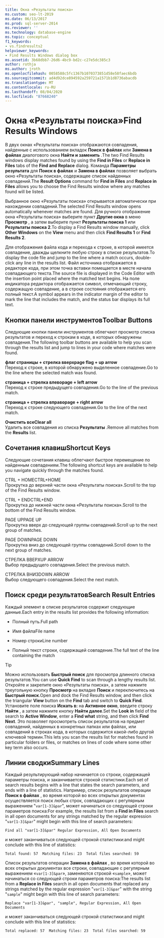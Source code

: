 ```yaml
---
title: Окна «Результаты поиска»
ms.custom: seo-lt-2019
ms.date: 06/13/2017
ms.prod: sql-server-2014
ms.reviewer: ''
ms.technology: database-engine
ms.topic: conceptual
f1_keywords:
- vs.findresults2
helpviewer_keywords:
- Find Results Windows dialog box
ms.assetid: 3b68dbb7-26d6-4bc9-bd2c-c27e5dc385c3
author: rothja
ms.author: jroth
ms.openlocfilehash: 0058588c5fc1367b1070373851d58e58faec6bdb
ms.sourcegitcommit: ad4d92dce894592a259721a1571b1d8736abacdb
ms.translationtype: MT
ms.contentlocale: ru-RU
ms.lasthandoff: 08/04/2020
ms.locfileid: "87668240"
---
```

# <a name="find-results-windows"></a><span data-ttu-id="e2967-102">Окна «Результаты поиска»</span><span class="sxs-lookup"><span data-stu-id="e2967-102">Find Results Windows</span></span>
  <span data-ttu-id="e2967-103">В двух окнах «Результаты поиска» отображаются совпадения, найденные с использованием вкладок **Поиск в файлах** или **Замена в файлах** диалогового окна **Найти и заменить** .</span><span class="sxs-lookup"><span data-stu-id="e2967-103">The two Find Results windows display matches found by using the **Find in Files** or **Replace in Files** tabs of the **Find and Replace** dialog.</span></span> <span data-ttu-id="e2967-104">Команда **Параметры результата** для **Поиск в файлах** и **Замена в файлах** позволяет выбрать окно «Результаты поиска», содержащее список найденных совпадений.</span><span class="sxs-lookup"><span data-stu-id="e2967-104">The **Result Options** command for **Find in Files** and **Replace in Files** allows you to choose the Find Results window where any matches found will be listed.</span></span>  
  
 <span data-ttu-id="e2967-105">Выбранное окно «Результаты поиска» открывается автоматически при нахождении совпадений.</span><span class="sxs-lookup"><span data-stu-id="e2967-105">The selected Find Results window opens automatically whenever matches are found.</span></span> <span data-ttu-id="e2967-106">Для ручного отображение окна «Результаты поиска» выберите пункт **Другие окна** в меню **Просмотр** , а затем выберите пункт **Результаты поиска 1** или **Результаты поиска 2**.</span><span class="sxs-lookup"><span data-stu-id="e2967-106">To display a Find Results window manually, click **Other Windows** on the **View** menu and then click **Find Results 1** or **Find Results 2**.</span></span>  
  
 <span data-ttu-id="e2967-107">Для отображения файла кода и перехода к строке, в которой имеется совпадение, дважды щелкните любую строку в списке результатов.</span><span class="sxs-lookup"><span data-stu-id="e2967-107">To display the code file and jump to the line where a match occurs, double-click any line in the results list.</span></span> <span data-ttu-id="e2967-108">Файл источника отображается в редакторе кода, при этом точка вставки помещается в месте начала совпадающего текста.</span><span class="sxs-lookup"><span data-stu-id="e2967-108">The source file is displayed in the Code Editor with the insertion point placed where the matched text begins.</span></span> <span data-ttu-id="e2967-109">На поле индикатора редактора отображается символ, отмечающий строку, содержащую совпадение, а в строке состояния отображается его полный текст.</span><span class="sxs-lookup"><span data-stu-id="e2967-109">A symbol appears in the indicator margin of the editor to mark the line that includes the match, and the status bar displays its full text.</span></span>  
  
## <a name="toolbar-buttons"></a><span data-ttu-id="e2967-110">Кнопки панели инструментов</span><span class="sxs-lookup"><span data-stu-id="e2967-110">Toolbar Buttons</span></span>  
 <span data-ttu-id="e2967-111">Следующие кнопки панели инструментов облегчают просмотр списка результатов и переход к строкам в коде, в которых обнаружены совпадения.</span><span class="sxs-lookup"><span data-stu-id="e2967-111">The following toolbar buttons are available to help you scan through the results list and jump to lines in your code where matches were found.</span></span>  
  
 <span data-ttu-id="e2967-112">**флаг страницы + стрелка вверх**</span><span class="sxs-lookup"><span data-stu-id="e2967-112">**page flag + up arrow**</span></span>  
 <span data-ttu-id="e2967-113">Переход к строке, в которой обнаружено выделенное совпадение.</span><span class="sxs-lookup"><span data-stu-id="e2967-113">Go to the line where the selected match was found.</span></span>  
  
 <span data-ttu-id="e2967-114">**страница + стрелка влево**</span><span class="sxs-lookup"><span data-stu-id="e2967-114">**page + left arrow**</span></span>  
 <span data-ttu-id="e2967-115">Переход к строке предыдущего совпадения.</span><span class="sxs-lookup"><span data-stu-id="e2967-115">Go to the line of the previous match.</span></span>  
  
 <span data-ttu-id="e2967-116">**страница + стрелка вправо**</span><span class="sxs-lookup"><span data-stu-id="e2967-116">**page + right arrow**</span></span>  
 <span data-ttu-id="e2967-117">Переход к строке следующего совпадения.</span><span class="sxs-lookup"><span data-stu-id="e2967-117">Go to the line of the next match.</span></span>  
  
 <span data-ttu-id="e2967-118">**Очистить все**</span><span class="sxs-lookup"><span data-stu-id="e2967-118">**Clear all**</span></span>  
 <span data-ttu-id="e2967-119">Удалить все совпадения из списка **Результаты** .</span><span class="sxs-lookup"><span data-stu-id="e2967-119">Remove all matches from the **Results** list.</span></span>  
  
## <a name="shortcut-keys"></a><span data-ttu-id="e2967-120">Сочетания клавиш</span><span class="sxs-lookup"><span data-stu-id="e2967-120">Shortcut Keys</span></span>  
 <span data-ttu-id="e2967-121">Следующие сочетания клавиш облегчают быстрое перемещение по найденным совпадениям.</span><span class="sxs-lookup"><span data-stu-id="e2967-121">The following shortcut keys are available to help you navigate quickly through the matches found.</span></span>  
  
 <span data-ttu-id="e2967-122">CTRL + HOME</span><span class="sxs-lookup"><span data-stu-id="e2967-122">CTRL+HOME</span></span>  
 <span data-ttu-id="e2967-123">Прокрутка до верхней части окна «Результаты поиска».</span><span class="sxs-lookup"><span data-stu-id="e2967-123">Scroll to the top of the Find Results window.</span></span>  
  
 <span data-ttu-id="e2967-124">CTRL + END</span><span class="sxs-lookup"><span data-stu-id="e2967-124">CTRL+END</span></span>  
 <span data-ttu-id="e2967-125">Прокрутка до нижней части окна «Результаты поиска».</span><span class="sxs-lookup"><span data-stu-id="e2967-125">Scroll to the bottom of the Find Results window.</span></span>  
  
 <span data-ttu-id="e2967-126">PAGE UP</span><span class="sxs-lookup"><span data-stu-id="e2967-126">PAGE UP</span></span>  
 <span data-ttu-id="e2967-127">Прокрутка вверх до следующей группы совпадений.</span><span class="sxs-lookup"><span data-stu-id="e2967-127">Scroll up to the next group of matches.</span></span>  
  
 <span data-ttu-id="e2967-128">PAGE DOWN</span><span class="sxs-lookup"><span data-stu-id="e2967-128">PAGE DOWN</span></span>  
 <span data-ttu-id="e2967-129">Прокрутка вниз до следующей группы совпадений.</span><span class="sxs-lookup"><span data-stu-id="e2967-129">Scroll down to the next group of matches.</span></span>  
  
 <span data-ttu-id="e2967-130">СТРЕЛКА ВВЕРХ</span><span class="sxs-lookup"><span data-stu-id="e2967-130">UP ARROW</span></span>  
 <span data-ttu-id="e2967-131">Выбор предыдущего совпадения.</span><span class="sxs-lookup"><span data-stu-id="e2967-131">Select the previous match.</span></span>  
  
 <span data-ttu-id="e2967-132">СТРЕЛКА ВНИЗ</span><span class="sxs-lookup"><span data-stu-id="e2967-132">DOWN ARROW</span></span>  
 <span data-ttu-id="e2967-133">Выбор следующего совпадения.</span><span class="sxs-lookup"><span data-stu-id="e2967-133">Select the next match.</span></span>  
  
## <a name="search-result-entries"></a><span data-ttu-id="e2967-134">Поиск среди результатов</span><span class="sxs-lookup"><span data-stu-id="e2967-134">Search Result Entries</span></span>  
 <span data-ttu-id="e2967-135">Каждый элемент в списке результатов содержит следующие данные.</span><span class="sxs-lookup"><span data-stu-id="e2967-135">Each entry in the results list provides the following information:</span></span>  
  
-   <span data-ttu-id="e2967-136">Полный путь.</span><span class="sxs-lookup"><span data-stu-id="e2967-136">Full path</span></span>  
  
-   <span data-ttu-id="e2967-137">Имя файла</span><span class="sxs-lookup"><span data-stu-id="e2967-137">File name</span></span>  
  
-   <span data-ttu-id="e2967-138">Номер строки</span><span class="sxs-lookup"><span data-stu-id="e2967-138">Line number</span></span>  
  
-   <span data-ttu-id="e2967-139">Полный текст строки, содержащей совпадение.</span><span class="sxs-lookup"><span data-stu-id="e2967-139">The full text of the line containing the match</span></span>  
  
> [!TIP]  
>  <span data-ttu-id="e2967-140">Можно использовать **Быстрый поиск** для просмотра длинного списка результатов.</span><span class="sxs-lookup"><span data-stu-id="e2967-140">You can use **Quick Find** to scan through a lengthy results list.</span></span> <span data-ttu-id="e2967-141">Откройте и закрепите окно «Результаты поиска», а затем нажмите треугольную кнопку **Просмотр** на вкладке **Поиск** и переключитесь на **Быстрый поиск**.</span><span class="sxs-lookup"><span data-stu-id="e2967-141">Open and dock the Find Results window, and then click the triangular **View** button on the **Find** tab and switch to **Quick Find**.</span></span> <span data-ttu-id="e2967-142">Установите поле поиска **Искать в:** на **Активное окно**, введите строку **Найти** , а затем нажмите кнопку **Найти далее**.</span><span class="sxs-lookup"><span data-stu-id="e2967-142">Set the **Look in** field of the search to **Active Window**, enter a **Find what** string, and then click **Find Next**.</span></span> <span data-ttu-id="e2967-143">Это позволяет просмотреть список результатов на предмет совпадений, найденных в конкретных папках или файлах, или совпадений в строках кода, в которых содержится какой-либо другой ключевой термин.</span><span class="sxs-lookup"><span data-stu-id="e2967-143">This lets you scan the results list for matches found in particular folders or files, or matches on lines of code where some other key term also occurs.</span></span>  
  
## <a name="summary-lines"></a><span data-ttu-id="e2967-144">Линии сводки</span><span class="sxs-lookup"><span data-stu-id="e2967-144">Summary Lines</span></span>  
 <span data-ttu-id="e2967-145">Каждый результирующий набор начинается со строки, содержащей параметры поиска, и заканчивается строкой статистики.</span><span class="sxs-lookup"><span data-stu-id="e2967-145">Each set of search results begins with a line that states the search parameters, and ends with a line of statistics.</span></span> <span data-ttu-id="e2967-146">Например, список результатов операции **Поиск в файлах** , во время которой во всех открытых документах осуществляется поиск любых строк, совпадающих с регулярным выражением "`var[1-3]&par`", может начинаться со следующей строки параметров поиска:</span><span class="sxs-lookup"><span data-stu-id="e2967-146">For example, the results list from a **Find in Files** search in all open documents for any strings matched by the regular expression "`var[1-3]&par`" might begin with this line of search parameters:</span></span>  
  
 `Find all "var[1-3]&par" Regular Expression, All Open Documents`  
  
 <span data-ttu-id="e2967-147">и может заканчиваться следующей строкой статистики:</span><span class="sxs-lookup"><span data-stu-id="e2967-147">and might conclude with this line of statistics:</span></span>  
  
 `Total found: 57  Matching files: 23  Total files searched: 59`  
  
 <span data-ttu-id="e2967-148">Список результатов операции **Замена в файлах** , во время которой во всех открытых документах все строки, совпадающие с регулярным выражением «`var[1-3]&par`», заменяются строкой «`sample`», может начинаться со следующей строки параметров поиска:</span><span class="sxs-lookup"><span data-stu-id="e2967-148">The results list from a **Replace in Files** search in all open documents that replaced any strings matched by the regular expression "`var[1-3]&par`" with the string "`sample`" might begin with this line of search parameters:</span></span>  
  
 `Replace "var[1-3]&par", "sample", Regular Expression, All Open Documents`  
  
 <span data-ttu-id="e2967-149">и может заканчиваться следующей строкой статистики:</span><span class="sxs-lookup"><span data-stu-id="e2967-149">and might conclude with this line of statistics:</span></span>  
  
 `Total replaced: 57  Matching files: 23  Total files searched: 59`  
